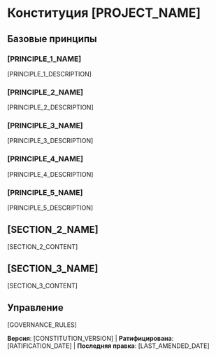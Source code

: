 # Конституция [PROJECT_NAME]
<!-- Пример: Spec Constitution, TaskFlow Constitution и т.д. -->

## Базовые принципы

### [PRINCIPLE_1_NAME]
<!-- Пример: I. Library-First -->
[PRINCIPLE_1_DESCRIPTION]
<!-- Пример: Каждая функция начинается как автономная библиотека; библиотеки должны быть самодостаточными, тестируемыми независимо, документированными; требуется чёткая цель — никаких библиотек только ради организации -->

### [PRINCIPLE_2_NAME]
<!-- Пример: II. CLI-интерфейс -->
[PRINCIPLE_2_DESCRIPTION]
<!-- Пример: Каждая библиотека предоставляет функциональность через CLI; текстовый протокол: stdin/аргументы → stdout, ошибки → stderr; поддержка JSON и человекочитаемых форматов -->

### [PRINCIPLE_3_NAME]
<!-- Пример: III. Test-First (БЕЗ КОМПРОМИССОВ) -->
[PRINCIPLE_3_DESCRIPTION]
<!-- Пример: TDD обязательно: тесты пишутся → одобряются пользователем → тесты падают → затем реализация; цикл Red-Green-Refactor строго соблюдается -->

### [PRINCIPLE_4_NAME]
<!-- Пример: IV. Интеграционное тестирование -->
[PRINCIPLE_4_DESCRIPTION]
<!-- Пример: Зоны, требующие интеграционных тестов: новые контрактные тесты библиотеки, изменение контрактов, взаимодействие сервисов, общие схемы -->

### [PRINCIPLE_5_NAME]
<!-- Пример: V. Наблюдаемость, VI. Версионирование и несовместимые изменения, VII. Простота -->
[PRINCIPLE_5_DESCRIPTION]
<!-- Пример: Текстовый ввод/вывод обеспечивает удобную отладку; обязателен структурированный логинг; или: формат MAJOR.MINOR.BUILD; или: начинайте с простого, принцип YAGNI -->

## [SECTION_2_NAME]
<!-- Пример: Дополнительные ограничения, требования безопасности, стандарты производительности и т.д. -->

[SECTION_2_CONTENT]
<!-- Пример: Требования к стеку технологий, стандарты соответствия, политики деплоя и т.д. -->

## [SECTION_3_NAME]
<!-- Пример: Рабочий процесс разработки, процесс ревью, критерии качества и т.д. -->

[SECTION_3_CONTENT]
<!-- Пример: Требования к code review, тестовые ворота, процесс утверждения деплоя и т.д. -->

## Управление
<!-- Пример: Конституция превосходит все остальные практики; изменения требуют документации, утверждения, плана миграции -->

[GOVERNANCE_RULES]
<!-- Пример: Все PR/ревью должны проверять соответствие; сложность нужно обосновывать; используйте [GUIDANCE_FILE] как руководство по runtime-разработке -->

**Версия**: [CONSTITUTION_VERSION] | **Ратифицирована**: [RATIFICATION_DATE] | **Последняя правка**: [LAST_AMENDED_DATE]
<!-- Пример: Версия: 2.1.1 | Ратифицирована: 2025-06-13 | Последняя правка: 2025-07-16 -->
